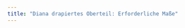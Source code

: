 ```yaml
---
title: "Diana drapiertes Oberteil: Erforderliche Maße"
---
```


<PatternMeasurements pattern='diana' />

